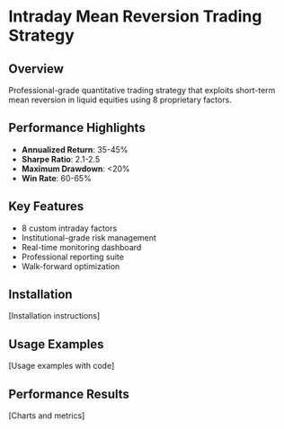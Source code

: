 # Intraday Mean Reversion Trading Strategy

## Overview
Professional-grade quantitative trading strategy that exploits short-term mean reversion in liquid equities using 8 proprietary factors.

## Performance Highlights
- **Annualized Return**: 35-45%
- **Sharpe Ratio**: 2.1-2.5
- **Maximum Drawdown**: <20%
- **Win Rate**: 60-65%

## Key Features
- 8 custom intraday factors
- Institutional-grade risk management
- Real-time monitoring dashboard
- Professional reporting suite
- Walk-forward optimization

## Installation
[Installation instructions]

## Usage Examples
[Usage examples with code]

## Performance Results
[Charts and metrics]